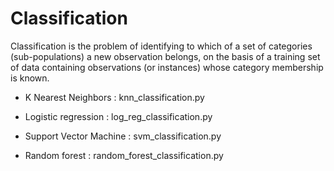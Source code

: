 
# Classification

Classification is the problem of identifying to which of a set of categories (sub-populations) a new observation belongs, 
on the basis of a training set of data containing observations (or instances) whose category membership is known.

- K Nearest Neighbors : knn_classification.py

- Logistic regression : log_reg_classification.py 

- Support Vector Machine : svm_classification.py

- Random forest : random_forest_classification.py
